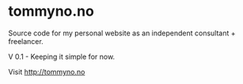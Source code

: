 # tommyno.no

Source code for my personal website as an independent consultant + freelancer.

V 0.1 - Keeping it simple for now.

Visit http://tommyno.no
